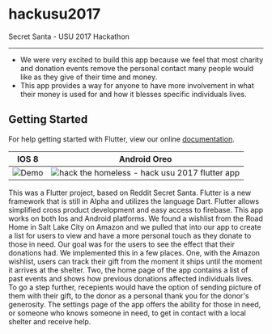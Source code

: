 # hackusu2017

Secret Santa - USU 2017 Hackathon

 -----------
 
  -  We were very excited to build this app because we feel that most charity and donation events remove the personal contact many people would like as they give of their time and money. 
  -  This app provides a way for anyone to have more involvement in what their money is used for and how it blesses specific individuals lives. 

## Getting Started

For help getting started with Flutter, view our online
[documentation](http://flutter.io/).


IOS 8           |  Android Oreo
:-------------------------:|:-------------------------:
![Demo](https://user-images.githubusercontent.com/9260241/32986291-4e35f9d6-cc8c-11e7-988e-b7e9bca49925.gif) |  ![hack the homeless - hack usu 2017 flutter app](https://user-images.githubusercontent.com/13813803/32986367-70080b84-cc8d-11e7-923e-1b802057f33d.gif)



  This was a Flutter project, based on Reddit Secret Santa. Flutter is a new framework that is still in Alpha and utilizes the language Dart. Flutter allows simplified cross product development and easy access to firebase. This app works on both Ios and Android platforms. We found a wishlist from the Road Home in Salt Lake City on Amazon and we pulled that into our app to create a list for users to view and have a more personal touch as they donate to those in need.
  Our goal was for the users to see the effect that their donations had. We implemented this in a few places. One, with the Amazon wishlist, users can track their gift from the moment it ships until the moment it arrives at the shelter. Two, the home page of the app contains a list of past events and shows how previous donations affected individuals lives. To go a step further, recepients would have the option of sending picture of them with their gift, to the donor as a personal thank you for the donor's generosity.
  The settings page of the app offers the ability for those in need, or someone who knows someone in need, to get in contact with a local shelter and receive help.
